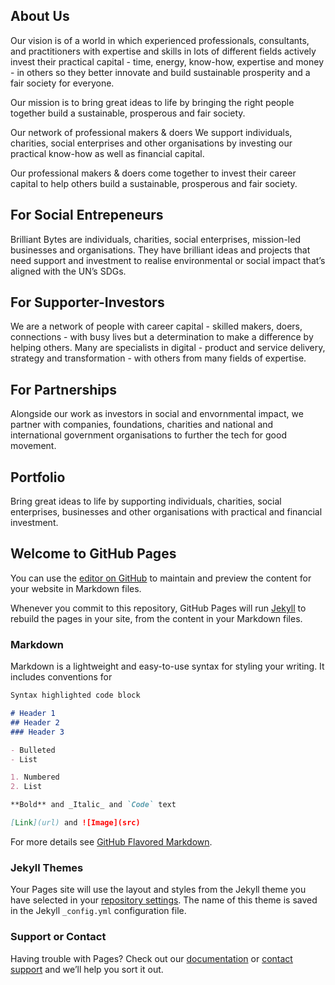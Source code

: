 ## About Us 
Our vision is of a world in which experienced professionals, consultants, and practitioners with expertise and skills in lots of different fields actively invest their practical capital - time, energy, know-how, expertise and money -  in others so they better innovate and build sustainable prosperity and a fair society for everyone. 

Our mission is to bring great ideas to life by bringing the right people together build a sustainable, prosperous and fair society.

Our network of professional makers & doers We support individuals, charities, social enterprises and other organisations by investing our practical know-how as well as financial capital.

Our professional makers & doers come together to invest their career capital to help others build a sustainable, prosperous and fair society.

## For Social Entrepeneurs
Brilliant Bytes are individuals, charities, social enterprises, mission-led businesses and organisations. They have brilliant ideas and projects that need support and investment to realise environmental or social impact that’s aligned with the UN’s SDGs. 

## For Supporter-Investors
We are a network of people with career capital - skilled makers, doers, connections - with busy lives but a determination to make a difference by helping others.  Many are specialists in digital - product and service delivery,  strategy and transformation - with others from many fields of expertise.

## For Partnerships 
Alongside our work as investors in social and envornmental impact, we partner with companies, foundations, charities and national and international government organisations to further the tech for good movement.

## Portfolio 
Bring great ideas to life by supporting individuals, charities, social enterprises, businesses and other organisations with practical and financial investment.




## Welcome to GitHub Pages

You can use the [editor on GitHub](https://github.com/brilliant-mmcguire/hello-world/edit/gh-pages/index.md) to maintain and preview the content for your website in Markdown files.

Whenever you commit to this repository, GitHub Pages will run [Jekyll](https://jekyllrb.com/) to rebuild the pages in your site, from the content in your Markdown files.

### Markdown

Markdown is a lightweight and easy-to-use syntax for styling your writing. It includes conventions for

```markdown
Syntax highlighted code block

# Header 1
## Header 2
### Header 3

- Bulleted
- List

1. Numbered
2. List

**Bold** and _Italic_ and `Code` text

[Link](url) and ![Image](src)
```

For more details see [GitHub Flavored Markdown](https://guides.github.com/features/mastering-markdown/).

### Jekyll Themes

Your Pages site will use the layout and styles from the Jekyll theme you have selected in your [repository settings](https://github.com/brilliant-mmcguire/hello-world/settings). The name of this theme is saved in the Jekyll `_config.yml` configuration file.

### Support or Contact

Having trouble with Pages? Check out our [documentation](https://docs.github.com/categories/github-pages-basics/) or [contact support](https://support.github.com/contact) and we’ll help you sort it out.
